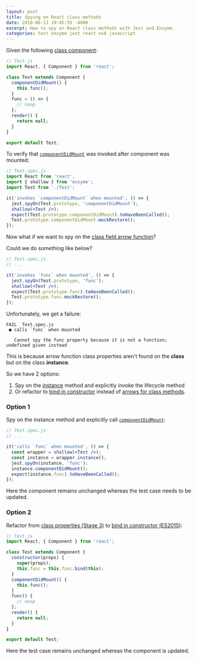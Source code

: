 ```yaml
---
layout: post
title: Spying on React class methods
date: 2018-06-13 19:45:55 -4000
excerpt: How to spy on React class methods with Jest and Enzyme.
categories: test enzyme jest react es6 javascript
---
```


Given the following [class component](https://reactjs.org/docs/react-component.html#overview):
```jsx
// Test.js
import React, { Component } from 'react';

class Test extends Component {
  componentDidMount() {
    this.func();
  }
  func = () => {
    // noop
  };
  render() {
    return null;
  }
}

export default Test;
```

To verify that [`componentDidMount`](https://reactjs.org/docs/react-component.html#componentdidmount) was invoked after component was mounted:
```jsx
// Test.spec.js
import React from 'react';
import { shallow } from 'enzyme';
import Test from './Test';

it('invokes `componentDidMount` when mounted', () => {
  jest.spyOn(Test.prototype, 'componentDidMount');
  shallow(<Test />);
  expect(Test.prototype.componentDidMount).toHaveBeenCalled();
  Test.prototype.componentDidMount.mockRestore();
});
```

Now what if we want to spy on the [class field arrow function](https://reactjs.org/docs/faq-functions.html#class-properties-stage-3-proposal)?

Could we do something like below?
```jsx
// Test.spec.js
// ...

it('invokes `func` when mounted', () => {
  jest.spyOn(Test.prototype, 'func');
  shallow(<Test />);
  expect(Test.prototype.func).toHaveBeenCalled();
  Test.prototype.func.mockRestore();
});
```

Unfortunately, we get a failure:
```
FAIL  Test.spec.js
 ● calls `func` when mounted

   Cannot spy the func property because it is not a function; undefined given instead
```

This is because arrow function class properties aren't found on the __class__ but on the class __instance__.

So we have 2 options:
1. Spy on the [instance](https://airbnb.io/enzyme/docs/api/ReactWrapper/instance.html) method and explicitly invoke the lifecycle method
2. Or refactor to [bind in constructor](https://reactjs.org/docs/faq-functions.html#bind-in-constructor-es2015) instead of [arrows for class methods](https://reactjs.org/docs/faq-functions.html#class-properties-stage-3-proposal).

### Option 1

Spy on the instance method and explicitly call [`componentDidMount`](https://reactjs.org/docs/react-component.html#componentdidmount):
```jsx
// Test.spec.js
// ...

it('calls `func` when mounted', () => {
  const wrapper = shallow(<Test />);
  const instance = wrapper.instance();
  jest.spyOn(instance, 'func');
  instance.componentDidMount();
  expect(instance.func).toHaveBeenCalled();
});
```

Here the component remains unchanged whereas the test case needs to be updated.

### Option 2

Refactor from [class properties (Stage 3)](https://reactjs.org/docs/faq-functions.html#class-properties-stage-3-proposal) to [bind in constructor (ES2015)](https://reactjs.org/docs/faq-functions.html#bind-in-constructor-es2015):
```jsx
// Test.js
import React, { Component } from 'react';

class Test extends Component {
  constructor(props) {
    super(props);
    this.func = this.func.bind(this);
  }
  componentDidMount() {
    this.func();
  }
  func() {
    // noop
  };
  render() {
    return null;
  }
}

export default Test;
```

Here the test case remains unchanged whereas the component is updated.
